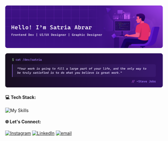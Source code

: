 ![Satria Abrar](img/header.png)

![Satria Abrar](img/quotes.png)

#### 💻 Tech Stack:
![My Skills](https://skillicons.dev/icons?i=figma,laravel,js,ts,html,css,nextjs,flutter,mysql)

<!-- #### 📊 GitHub Stats
<div align="center" style="display: inline-block; width: 100%;">
  <img src="https://github-readme-stats.vercel.app/api?username=satriaabraarr&show_icons=true&theme=radical&hide_border=true&card_width=450" style="width: 49%; display: inline-block; vertical-align: middle;" />
  <img src="https://github-readme-stats.vercel.app/api/top-langs/?username=satriaabraarr&layout=compact&theme=radical&hide_border=true&card_width=450&langs_count=8" style="width: 49%; display: inline-block; vertical-align: middle;" />
</div> -->

#### 🌐 Let's Connect:
[![Instagram](https://img.shields.io/badge/Instagram-%23E4405F.svg?logo=Instagram&logoColor=white)](https://instagram.com/satriaabraarr) [![LinkedIn](https://img.shields.io/badge/LinkedIn-%230077B5.svg?logo=linkedin&logoColor=white)](https://linkedin.com/in/satriaabrar) [![email](https://img.shields.io/badge/Email-D14836?logo=gmail&logoColor=white)](mailto:satria.abrarr@gmail.com)